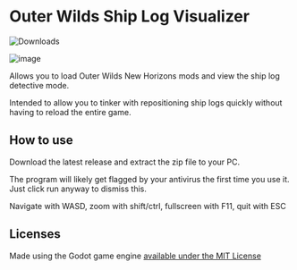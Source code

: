 # Outer Wilds Ship Log Visualizer

![Downloads](https://img.shields.io/github/downloads/xen-42/ship-log-visualizer/total)

![image](https://github.com/xen-42/ship-log-visualizer/assets/22628069/a9e9752b-a692-4350-afc3-4c165d86e7a1)

Allows you to load Outer Wilds New Horizons mods and view the ship log detective mode. 

Intended to allow you to tinker with repositioning ship logs quickly without having to reload the entire game.

## How to use

Download the latest release and extract the zip file to your PC.

The program will likely get flagged by your antivirus the first time you use it. Just click run anyway to dismiss this.

Navigate with WASD, zoom with shift/ctrl, fullscreen with F11, quit with ESC

## Licenses

Made using the Godot game engine [available under the MIT License](https://godotengine.org/license)
